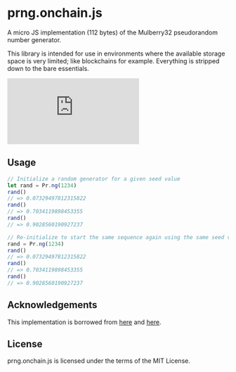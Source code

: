 # prng.onchain.js
A micro JS implementation (112 bytes) of the Mulberry32 pseudorandom number
generator.

This library is intended for use in environments where the available storage
space is very limited; like blockchains for example. Everything is stripped down
to the bare essentials.

![GitHub tag (latest SemVer)](https://img.shields.io/github/v/tag/onchainjs/prng.onchain.js)

## Usage
```js
// Initialize a random generator for a given seed value
let rand = Pr.ng(1234)
rand()
// => 0.07329497812315822
rand()
// => 0.7034119898453355
rand()
// => 0.9028560190927237

// Re-initialize to start the same sequence again using the same seed value
rand = Pr.ng(1234)
rand()
// => 0.07329497812315822
rand()
// => 0.7034119898453355
rand()
// => 0.9028560190927237
```

## Acknowledgements
This implementation is borrowed from
[here](https://github.com/bryc/code/blob/master/jshash/PRNGs.md) and
[here](https://gist.github.com/blixt/f17b47c62508be59987b).

## License
prng.onchain.js is licensed under the terms of the MIT License.
